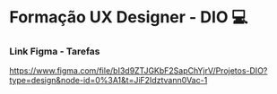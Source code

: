 # **Formação UX Designer** - DIO :computer:

### Link Figma - Tarefas



https://www.figma.com/file/bI3d9ZTJGKbF2SapChYjrV/Projetos-DIO?type=design&node-id=0%3A1&t=JiF2Idztvann0Vac-1



